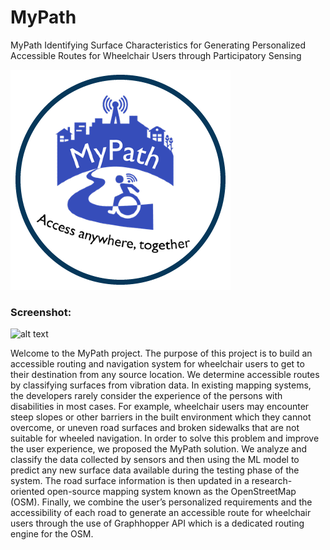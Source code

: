 # MyPath
MyPath
Identifying Surface Characteristics for Generating Personalized Accessible Routes for Wheelchair Users through Participatory Sensing

![alt text](https://github.com/Fourkan246/MyPath/blob/d28697a945d1b4dcd666e0bd432e9aae966b127d/assets/logo.png)

<h3>Screenshot:</h3>

![alt text](https://github.com/Fourkan246/MyPath/blob/main/Screenshots/1.PNG)

Welcome to the MyPath project. The purpose of this project is to build an accessible routing and navigation system for wheelchair users to get to their destination from any source location. We determine accessible routes by classifying surfaces from vibration data. In existing mapping systems, the developers rarely consider the experience of the persons with disabilities in most cases. For example, wheelchair users may encounter steep slopes or other barriers in the built environment which they cannot overcome, or uneven road surfaces and broken sidewalks that are not suitable for wheeled navigation. In order to solve this problem and improve the user experience, we proposed the MyPath solution. We analyze and classify the data collected by sensors and then using the ML model to predict any new surface data available during the testing phase of the system. The road surface information is then updated in a research-oriented open-source mapping system known as the OpenStreetMap (OSM). Finally, we combine the user’s personalized requirements and the accessibility of each road to generate an accessible route for wheelchair users through the use of Graphhopper API which is a dedicated routing engine for the OSM.